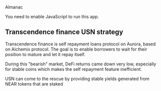 Almanac  

You need to enable JavaScript to run this app.

## Transcendence finance USN strategy

  

Transcendence finance is self repayment loans protocol on Aurora, based on Alchemix protocol. The goal is to enable borrowers to wait for their position to mature and let it repay itself.

During this "bearish" market, DeFi returns came down very low, especially for stable coins which makes the self repayment feature inefficient.

USN can come to the rescue by providing stable yields generated from NEAR tokens that are staked